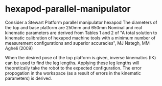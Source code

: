 # hexapod-parallel-manipulator

Consider a Stewart Platform parallel manipulator hexapod
The diameters of the top and base platform are 250mm and 650mm
Nominal and real kinematic parameters are derived from Tables 1 and 2 of
"A total solution to kinematic calibration of hexapod machine tools with a minimum number of measurement configurations and superior accuracies", MJ Nategh, MM Agheli (2009)

When the desired pose of the top platform is given, inverse kinematics (IK) can be used to find the leg lengths.
Applying these leg lengths will theoretically take the robot to the expected configuration. 
The error propogation in the workspace (as a result of errors in the kinematic parameters) is derived. 


